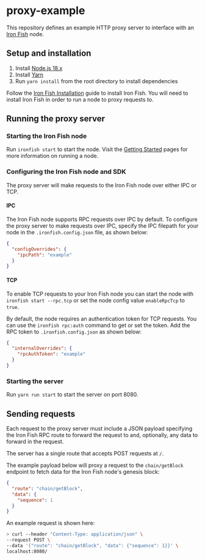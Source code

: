 # proxy-example
This repository defines an example HTTP proxy server to interface with an [Iron Fish](https://ironfish.network) node.

## Setup and installation

1. Install [Node.js 18.x](https://nodejs.org/en/download/)
1. Install [Yarn](https://classic.yarnpkg.com/en/docs/install)
1. Run `yarn install` from the root directory to install dependencies

Follow the [Iron Fish Installation](https://ironfish.network/docs/onboarding/installation-iron-fish) guide to install Iron Fish. You will need to install Iron Fish in order to run a node to proxy requests to.

## Running the proxy server

### Starting the Iron Fish node

Run `ironfish start` to start the node. Visit the [Getting Started](https://ironfish.network/docs/onboarding/start-an-iron-fish-node) pages for more information on running a node.
### Configuring the Iron Fish node and SDK

The proxy server will make requests to the Iron Fish node over either IPC or TCP.

#### IPC

The Iron Fish node supports RPC requests over IPC by default. To configure the proxy server to make requests over IPC, specify the IPC filepath for your node in the `.ironfish.config.json` file, as shown below:

```json
{
  "configOverrides": {
    "ipcPath": "example"
  }
}
```

#### TCP

To enable TCP requests to your Iron Fish node you can start the node with `ironfish start --rpc.tcp` or set the node config value `enableRpcTcp` to `true`.

By default, the node requires an authentication token for TCP requests. You can use the `ironfish rpc:auth` command to get or set the token. Add the RPC token to `.ironfish.config.json` as shown below:

```json
{
  "internalOverrides": {
    "rpcAuthToken": "example"
  }
}
```

### Starting the server

Run `yarn run start` to start the server on port 8080.

## Sending requests

Each request to the proxy server must include a JSON payload specifying the Iron Fish RPC route to forward the request to and, optionally, any data to forward in the request.

The server has a single route that accepts POST requests at `/`.

The example payload below will proxy a request to the `chain/getBlock` endpoint to fetch data for the Iron Fish node's genesis block:

```json
{
  "route": "chain/getBlock",
  "data": {
    "sequence": 1
  }
}
```

An example request is shown here:
```sh
> curl --header "Content-Type: application/json" \
--request POST \
--data '{"route": "chain/getBlock", "data": {"sequence": 1}}' \
localhost:8080/
```
